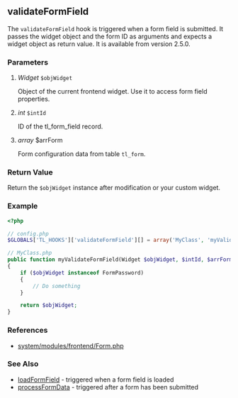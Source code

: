 validateFormField
-----------------

The `validateFormField` hook is triggered when a form field is submitted. It passes the widget object and the form ID as arguments and expects a widget object as return value. It is available from version 2.5.0.


### Parameters ###

1. *Widget* `$objWidget`

	Object of the current frontend widget. Use it to access form field properties.

2. *int* `$intId`

	ID of the tl\_form\_field record.

3. *array* $arrForm

	Form configuration data from table `tl_form`.

### Return Value ###

Return the `$objWidget` instance after modification or your custom widget.


### Example ###

```php
<?php

// config.php
$GLOBALS['TL_HOOKS']['validateFormField'][] = array('MyClass', 'myValidateFormField');

// MyClass.php
public function myValidateFormField(Widget $objWidget, $intId, $arrForm)
{
    if ($objWidget instanceof FormPassword)
    {
        // Do something
    }

    return $objWidget;
}
```


### References ###

- [system/modules/frontend/Form.php](https://github.com/contao/core/blob/2.11.7/system/modules/frontend/Form.php#L172)


### See Also ###

- [loadFormField](loadFormField.md) - triggered when a form field is loaded
- [processFormData](processFormData.md) - triggered after a form has been submitted
